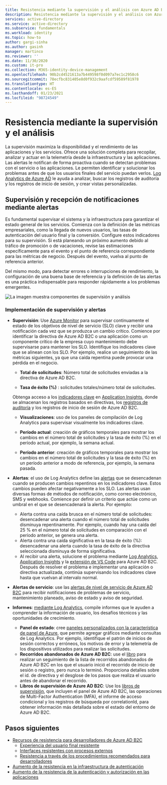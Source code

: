 ```yaml
---
title: Resistencia mediante la supervisión y el análisis con Azure AD B2C | Microsoft Docs
description: Resistencia mediante la supervisión y el análisis con Azure AD B2C
services: active-directory
ms.service: active-directory
ms.subservice: fundamentals
ms.workload: identity
ms.topic: how-to
author: gargi-sinha
ms.author: gasinh
manager: martinco
ms.reviewer: ''
ms.date: 11/30/2020
ms.custom: it-pro
ms.collection: M365-identity-device-management
ms.openlocfilehash: 90b2cd4521613a7b449598f0d097a7ec1c2958c6
ms.sourcegitcommit: 78ecfbc831405e8d0f932c9aafcdf59589f81978
ms.translationtype: HT
ms.contentlocale: es-ES
ms.lasthandoff: 01/23/2021
ms.locfileid: "98724549"
---
```

# <a name="resilience-through-monitoring-and-analytics"></a>Resistencia mediante la supervisión y el análisis

La supervisión maximiza la disponibilidad y el rendimiento de las aplicaciones y los servicios. Ofrece una solución completa para recopilar, analizar y actuar en la telemetría desde la infraestructura y las aplicaciones. Las alertas le notifican de forma proactiva cuando se detectan problemas con el servicio o las aplicaciones. Le permiten identificar y solucionar los problemas antes de que los usuarios finales del servicio puedan verlos. [Log Analytics de Azure AD](https://azure.microsoft.com/services/monitor/?OCID=AID2100131_SEM_6d16332c03501fc9c1f46c94726d2264:G:s&ef_id=6d16332c03501fc9c1f46c94726d2264:G:s&msclkid=6d16332c03501fc9c1f46c94726d2264#features) le ayuda a analizar, buscar los registros de auditoría y los registros de inicio de sesión, y crear vistas personalizadas.

## <a name="monitor-and-get-notified-through-alerts"></a>Supervisión y recepción de notificaciones mediante alertas

Es fundamental supervisar el sistema y la infraestructura para garantizar el estado general de los servicios. Comienza con la definición de las métricas empresariales, como la llegada de nuevos usuarios, las tasas de autenticación del usuario final y la conversión. Configure estos indicadores para su supervisión. Si está planeando un próximo aumento debido al tráfico de promoción o de vacaciones, revise las estimaciones específicamente para el evento y el punto de referencia correspondiente para las métricas de negocio. Después del evento, vuelva al punto de referencia anterior.

Del mismo modo, para detectar errores o interrupciones de rendimiento, la configuración de una buena base de referencia y la definición de las alertas es una práctica indispensable para responder rápidamente a los problemas emergentes.

![La imagen muestra componentes de supervisión y análisis](media/resilience-with-monitoring-alerting/monitoring-analytics-architecture.png)

### <a name="how-to-implement-monitoring-and-alerting"></a>Implementación de supervisión y alertas

- **Supervisión**: Use [Azure Monitor](../../active-directory-b2c/azure-monitor.md) para supervisar continuamente el estado de los objetivos de nivel de servicio (SLO) clave y recibir una notificación cada vez que se produzca un cambio crítico. Comience por identificar la directiva de Azure AD B2C o una aplicación como un componente crítico de la empresa cuyo mantenimiento debe supervisarse para mantener los SLO. Identifique los indicadores clave que se alinean con los SLO.
Por ejemplo, realice un seguimiento de las métricas siguientes, ya que una caída repentina puede provocar una pérdida en el negocio.

  - **Total de solicitudes**: Número total de solicitudes enviadas a la directiva de Azure AD B2C.

  - **Tasa de éxito (%)** : solicitudes totales/número total de solicitudes.

  Obtenga acceso a los [indicadores clave](../../active-directory-b2c/view-audit-logs.md) en [Application Insights](../../active-directory-b2c/analytics-with-application-insights.md), donde se almacenan los registros basados en directivas, los [registros de auditoría](../../active-directory-b2c/analytics-with-application-insights.md) y los registros de inicio de sesión de Azure AD B2C.  

   - **Visualizaciones**: uso de los paneles de compilación de Log Analytics para supervisar visualmente los indicadores clave.

   - **Período actual**: creación de gráficos temporales para mostrar los cambios en el número total de solicitudes y la tasa de éxito (%) en el período actual, por ejemplo, la semana actual.

   - **Período anterior**: creación de gráficos temporales para mostrar los cambios en el número total de solicitudes y la tasa de éxito (%) en un período anterior a modo de referencia, por ejemplo, la semana pasada.

- **Alertas**: el uso de Log Analytics define las [alertas](../../azure-monitor/platform/alerts-log.md) que se desencadenan cuando se producen cambios repentinos en los indicadores clave. Estos cambios pueden afectar negativamente a los SLO. Las alertas usan diversas formas de métodos de notificación, como correo electrónico, SMS y webhooks. Comience por definir un criterio que actúe como un umbral en el que se desencadenará la alerta. Por ejemplo:
  - Alerta contra una caída brusca en el número total de solicitudes: desencadenar una alerta cuando el número total de solicitudes disminuya repentinamente. Por ejemplo, cuando hay una caída del 25 % en el número total de solicitudes en comparación con el período anterior, se genera una alerta.  
  - Alerta contra una caída significativa en la tasa de éxito (%): desencadenar una alerta cuando la tasa de éxito de la directiva seleccionada disminuya de forma significativa.
  - Al recibir una alerta, solucione el problema mediante [Log Analytics](../reports-monitoring/howto-install-use-log-analytics-views.md), [Application Insights](../../active-directory-b2c/troubleshoot-with-application-insights.md) y la [extensión de VS Code](https://marketplace.visualstudio.com/items?itemName=AzureADB2CTools.aadb2c) para Azure AD B2C. Después de resolver el problema e implementar una aplicación o directiva actualizada, continúa supervisando los indicadores clave hasta que vuelvan al intervalo normal.

- **Alertas de servicio**: use las [alertas de nivel de servicio de Azure AD B2C](../../service-health/service-health-overview.md) para recibir notificaciones de problemas de servicio, mantenimiento planeado, aviso de estado y aviso de seguridad.

- **Informes**: [mediante Log Analytics](../reports-monitoring/howto-integrate-activity-logs-with-log-analytics.md), compile informes que le ayuden a comprender la información de usuario, los desafíos técnicos y las oportunidades de crecimiento.
  - **Panel de estado**: cree [paneles personalizados con la característica de panel de Azure](../../azure-monitor/learn/tutorial-app-dashboards.md), que permite agregar gráficos mediante consultas de Log Analytics. Por ejemplo, identifique el patrón de inicios de sesión correctos y erróneos, los motivos de error y la telemetría de los dispositivos utilizados para realizar las solicitudes.
  - **Recorridos abandonados de Azure AD B2C**: use el [libro](https://github.com/azure-ad-b2c/siem#list-of-abandon-journeys) para realizar un seguimiento de la lista de recorridos abandonados de Azure AD B2C en los que el usuario inició el recorrido de inicio de sesión o registro, pero nunca lo terminó. Proporciona detalles sobre el id. de directiva y el desglose de los pasos que realiza el usuario antes de abandonar el recorrido.
  - **Libros de supervisión de Azure AD B2C**: Use los [libros de supervisión](https://github.com/azure-ad-b2c/siem), que incluyen el panel de Azure AD B2C, las operaciones de Multi-Factor Authentication (MFA), el informe de acceso condicional y los registros de búsqueda por correlationId, para obtener información más detallada sobre el estado del entorno de Azure AD B2C.
  
## <a name="next-steps"></a>Pasos siguientes

- [Recursos de resistencia para desarrolladores de Azure AD B2C](resilience-b2c.md)
  - [Experiencia del usuario final resistente](resilient-end-user-experience.md)
  - [Interfaces resistentes con procesos externos](resilient-external-processes.md)
  - [Resistencia a través de los procedimientos recomendados para desarrolladores](resilience-b2c-developer-best-practices.md)
- [Aumento de la resistencia en la infraestructura de autenticación](resilience-in-infrastructure.md)
- [Aumento de la resistencia de la autenticación y autorización en las aplicaciones](resilience-app-development-overview.md)
